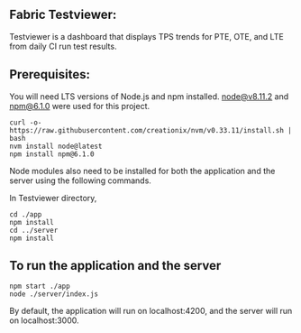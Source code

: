 ## Fabric Testviewer:

Testviewer is a dashboard that displays TPS trends for PTE, OTE, and LTE from daily CI run test results.

## Prerequisites:
You will need LTS versions of Node.js and npm installed. node@v8.11.2 and npm@6.1.0 were used for this project.

```
curl -o- https://raw.githubusercontent.com/creationix/nvm/v0.33.11/install.sh | bash
nvm install node@latest
npm install npm@6.1.0
```

Node modules also need to be installed for both the application and the server using the following commands.

In Testviewer directory,

```
cd ./app
npm install
cd ../server
npm install
```

## To run the application and the server
```
npm start ./app
node ./server/index.js
```

By default, the application will run on localhost:4200, and the server will run on localhost:3000.
